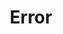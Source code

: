 ---
layout: list
title: Error
slug: error
menu: true
order: 3
description: >
 메뉴추가 테스트 입니다.
accent_color: rgb(38,139,210)
accent_image:
  background: rgb(32,32,32)
  overlay:    false
---